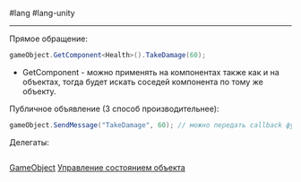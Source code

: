 #lang #lang-unity

---
Прямое обращение:  
```csharp
gameObject.GetComponent<Health>().TakeDamage(60);
```
- GetComponent - можно применять на компонентах также как и на объектах, тогда будет искать соседей компонента по тому же объекту.

 Публичное объявление (3 способ производительнее):
```csharp
gameObject.SendMessage("TakeDamage", 60); // можно передать callback функцию для ответа
```

Делегаты:
```csharp

```

[GameObject](1.%20Languages/Unity/2.%20ОБЪЕКТЫ%20И%20КОМПОНЕНТЫ/GameObject.md)
[Управление состоянием объекта](1.%20Languages/Unity/2.%20ОБЪЕКТЫ%20И%20КОМПОНЕНТЫ/Управление%20состоянием%20объекта.md)